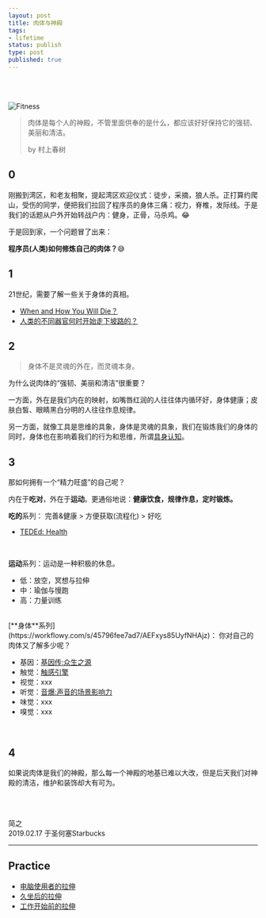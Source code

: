 ```yaml
--- 
layout: post
title: 肉体与神殿
tags: 
- lifetime
status: publish
type: post
published: true
---
```


<br>
<br>


![Fitness](https://i.imgur.com/BEvX7Jc.gif)

> 肉体是每个人的神殿，不管里面供奉的是什么，都应该好好保持它的强韧、美丽和清洁。 
> 
> by 村上春树
		
## 0
		
刚搬到湾区，和老友相聚，提起湾区欢迎仪式：徒步，采摘，狼人杀。正打算约爬山，受伤的同学，便把我们拉回了程序员的身体三痛：视力，脊椎，发际线。于是我们的话题从户外开始转战户内：健身，正骨，马杀鸡。😂

于是回到家，一个问题冒了出来：

**程序员(人类)如何修炼自己的肉体？**😅

## 1 
	
21世纪，需要了解一些关于身体的真相。

- [When and How You Will Die？](https://flowingdata.com/mortality/)
- [人类的不同器官何时开始走下坡路的？](https://universe-review.ca/R10-27-ageing01.htm)


## 2 
	
> 身体不是灵魂的外在，而灵魂本身。
	
为什么说肉体的“强韧、美丽和清洁”很重要？
	
一方面，外在是我们内在的映射，如嘴唇红润的人往往体内循环好，身体健康；皮肤白皙、眼睛黑白分明的人往往作息规律。

另一方面，就像工具是思维的具象，身体是灵魂的具象，我们在锻炼我们的身体的同时，身体也在影响着我们的行为和思维，所谓[具身认知](https://book.douban.com/subject/26838508/)。
	
## 3 

那如何拥有一个“精力旺盛”的自己呢？
	
内在于**吃对**，外在于**运动**。更通俗地说：**健康饮食，规律作息，定时锻炼。**
	
**吃的**系列： 完善&健康 > 方便获取(流程化) > 好吃

- [TEDEd: Health](https://ed.ted.com/lessons?category=health)  
<br>
	
**运动**系列：运动是一种积极的休息。
	
- 低：放空，冥想与拉伸
- 中：瑜伽与慢跑
- 高：力量训练 

<br>
[**身体**系列](https://workflowy.com/s/45796fee7ad7/AEFxys85UyfNHAjz)： 你对自己的肉体又了解多少呢？
	
- 基因：[基因传:众生之源](https://book.douban.com/subject/27168433/)
- 触觉：[触感引擎](https://book.douban.com/subject/30324189/)
- 视觉：xxx
- 听觉：[音爆:声音的场景影响力](https://book.douban.com/subject/26856945/)
- 味觉：xxx
- 嗅觉：xxx 
<br>

## 4 

如果说肉体是我们的神殿，那么每一个神殿的地基已难以大改，但是后天我们对神殿的清洁，维护和装饰却大有可为。


<br>
<br>

简之           
2019.02.17 于圣何塞Starbucks<br>


----

## Practice

* [电脑使用者的拉伸](https://i.imgur.com/qiMn1jD.jpg)
* [久坐后的拉伸](https://i.imgur.com/SON5N9L.jpg)
* [工作开始前的拉伸](https://i.imgur.com/JvmScjF.jpg)




